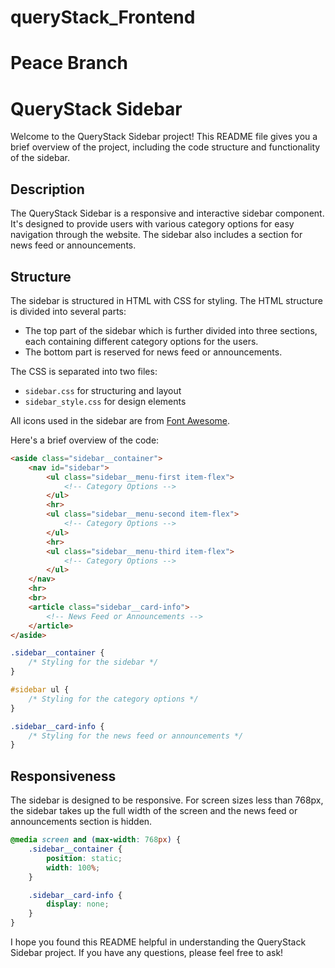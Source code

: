 # queryStack_Frontend

# Peace Branch


# QueryStack Sidebar

Welcome to the QueryStack Sidebar project! This README file gives you a brief overview of the project, including the code structure and functionality of the sidebar.

## Description

The QueryStack Sidebar is a responsive and interactive sidebar component. It's designed to provide users with various category options for easy navigation through the website. The sidebar also includes a section for news feed or announcements.

## Structure

The sidebar is structured in HTML with CSS for styling. The HTML structure is divided into several parts:

- The top part of the sidebar which is further divided into three sections, each containing different category options for the users. 
- The bottom part is reserved for news feed or announcements.

The CSS is separated into two files:
- `sidebar.css` for structuring and layout
- `sidebar_style.css` for design elements

All icons used in the sidebar are from [Font Awesome](https://fontawesome.com/).

Here's a brief overview of the code:

```html
<aside class="sidebar__container">
    <nav id="sidebar">
        <ul class="sidebar__menu-first item-flex">
            <!-- Category Options -->
        </ul>
        <hr>
        <ul class="sidebar__menu-second item-flex">
            <!-- Category Options -->
        </ul>
        <hr>
        <ul class="sidebar__menu-third item-flex">
            <!-- Category Options -->
        </ul>
    </nav>
    <hr>
    <br>
    <article class="sidebar__card-info">
        <!-- News Feed or Announcements -->
    </article>
</aside>
```

```css
.sidebar__container {
    /* Styling for the sidebar */
}

#sidebar ul {
    /* Styling for the category options */
}

.sidebar__card-info {
    /* Styling for the news feed or announcements */
}
```

## Responsiveness

The sidebar is designed to be responsive. For screen sizes less than 768px, the sidebar takes up the full width of the screen and the news feed or announcements section is hidden.

```css
@media screen and (max-width: 768px) {
    .sidebar__container {
        position: static;
        width: 100%;
    }

    .sidebar__card-info {
        display: none;
    }
}
```

I hope you found this README helpful in understanding the QueryStack Sidebar project. If you have any questions, please feel free to ask!